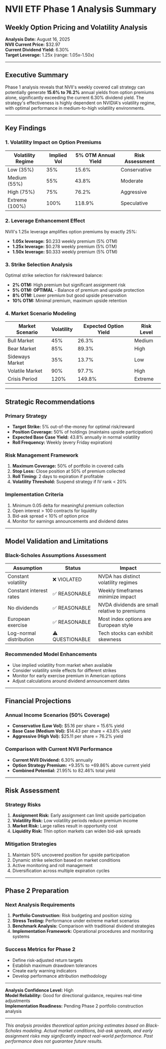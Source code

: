 # NVII ETF Phase 1 Analysis Summary
## Weekly Option Pricing and Volatility Analysis

**Analysis Date:** August 16, 2025  
**NVII Current Price:** $32.97  
**Current Dividend Yield:** 6.30%  
**Target Leverage:** 1.25x (range: 1.05x-1.50x)

---

## Executive Summary

Phase 1 analysis reveals that NVII's weekly covered call strategy can potentially generate **15.6% to 76.2%** annual yields from option premiums alone, significantly exceeding the current 6.30% dividend yield. The strategy's effectiveness is highly dependent on NVIDIA's volatility regime, with optimal performance in medium-to-high volatility environments.

---

## Key Findings

### 1. Volatility Impact on Option Premiums

| Volatility Regime | Implied Vol | 5% OTM Annual Yield | Risk Assessment |
|-------------------|-------------|-------------------|-----------------|
| Low (35%)         | 35%         | 15.6%            | Conservative    |
| Medium (55%)      | 55%         | 43.8%            | Moderate        |
| High (75%)        | 75%         | 76.2%            | Aggressive      |
| Extreme (100%)    | 100%        | 118.9%           | Speculative     |

### 2. Leverage Enhancement Effect

NVII's 1.25x leverage amplifies option premiums by exactly 25%:
- **1.05x leverage:** $0.233 weekly premium (5% OTM)
- **1.25x leverage:** $0.278 weekly premium (5% OTM) 
- **1.50x leverage:** $0.333 weekly premium (5% OTM)

### 3. Strike Selection Analysis

Optimal strike selection for risk/reward balance:
- **2% OTM:** High premium but significant assignment risk
- **5% OTM:** **OPTIMAL** - Balance of premium and upside protection
- **8% OTM:** Lower premium but good upside preservation
- **10% OTM:** Minimal premium, maximum upside retention

### 4. Market Scenario Modeling

| Market Scenario | Volatility | Expected Option Yield | Risk Level |
|-----------------|------------|---------------------|------------|
| Bull Market     | 45%        | 26.3%              | Medium     |
| Bear Market     | 85%        | 89.3%              | High       |
| Sideways Market | 35%        | 13.7%              | Low        |
| Volatile Market | 90%        | 97.7%              | High       |
| Crisis Period   | 120%       | 149.8%             | Extreme    |

---

## Strategic Recommendations

### Primary Strategy
- **Target Strike:** 5% out-of-the-money for optimal risk/reward
- **Position Coverage:** 50% of holdings (maintains upside participation)
- **Expected Base Case Yield:** 43.8% annually in normal volatility
- **Roll Frequency:** Weekly (every Friday expiration)

### Risk Management Framework
1. **Maximum Coverage:** 50% of portfolio in covered calls
2. **Stop Loss:** Close position at 50% of premium collected
3. **Roll Timing:** 2 days to expiration if profitable
4. **Volatility Threshold:** Suspend strategy if IV rank < 20%

### Implementation Criteria
1. Minimum 0.05 delta for meaningful premium collection
2. Open interest > 100 contracts for liquidity
3. Bid-ask spread < 10% of option price
4. Monitor for earnings announcements and dividend dates

---

## Model Validation and Limitations

### Black-Scholes Assumptions Assessment
| Assumption | Status | Impact |
|------------|--------|--------|
| Constant volatility | ❌ VIOLATED | NVDA has distinct volatility regimes |
| Constant interest rates | ✅ REASONABLE | Weekly timeframes minimize impact |
| No dividends | ✅ REASONABLE | NVDA dividends are small relative to premiums |
| European exercise | ✅ REASONABLE | Most index options are European style |
| Log-normal distribution | ⚠️ QUESTIONABLE | Tech stocks can exhibit skewness |

### Recommended Model Enhancements
- Use implied volatility from market when available
- Consider volatility smile effects for different strikes
- Monitor for early exercise premium in American options
- Adjust calculations around dividend announcement dates

---

## Financial Projections

### Annual Income Scenarios (50% Coverage)
- **Conservative (Low Vol):** $5.16 per share = 15.6% yield
- **Base Case (Medium Vol):** $14.43 per share = 43.8% yield  
- **Aggressive (High Vol):** $25.11 per share = 76.2% yield

### Comparison with Current NVII Performance
- **Current NVII Dividend:** 6.30% annually
- **Option Strategy Premium:** +9.35% to +69.86% above current yield
- **Combined Potential:** 21.95% to 82.46% total yield

---

## Risk Assessment

### Strategy Risks
1. **Assignment Risk:** Early assignment can limit upside participation
2. **Volatility Risk:** Low volatility periods reduce premium income
3. **Market Risk:** Large rallies result in opportunity cost
4. **Liquidity Risk:** Thin option markets can widen bid-ask spreads

### Mitigation Strategies
1. Maintain 50% uncovered position for upside participation
2. Dynamic strike selection based on market conditions
3. Active monitoring and roll management
4. Diversification across multiple expiration cycles

---

## Phase 2 Preparation

### Next Analysis Requirements
1. **Portfolio Construction:** Risk budgeting and position sizing
2. **Stress Testing:** Performance under extreme market scenarios
3. **Benchmark Analysis:** Comparison with traditional dividend strategies
4. **Implementation Framework:** Operational procedures and monitoring systems

### Success Metrics for Phase 2
- Define risk-adjusted return targets
- Establish maximum drawdown tolerances  
- Create early warning indicators
- Develop performance attribution methodology

---

**Analysis Confidence Level:** High  
**Model Reliability:** Good for directional guidance, requires real-time adjustments  
**Implementation Readiness:** Pending Phase 2 portfolio construction analysis

---

*This analysis provides theoretical option pricing estimates based on Black-Scholes modeling. Actual market conditions, bid-ask spreads, and early assignment risks may significantly impact real-world performance. Past performance does not guarantee future results.*